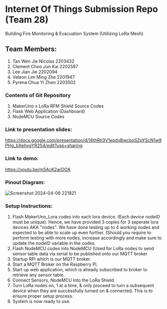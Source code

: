 # Internet Of Things Submission Repo (Team 28)
Building Fire Monitoring & Evacuation System (Utilizing LoRa Mesh)

## Team Members:
1. Tan Wen Jie Nicolas 2203432
2. Clement Choo Jun Kai 2202587
3. Lee Jian Jie 2202094
4. Veleon Lim Ming Zhe 2201947
5. Pyrena Chua Yi Zhen 2203502

### Contents of Git Repository
1. MakerUno x LoRa RFM Shield Source Codes
2. Flask Web Application (Dashboard)
3. NodeMCU Source Codes

### Link to presentation slides:
https://docs.google.com/presentation/d/16thRti3V1epdyBwcboSZpYScN1w9PHg_bXehvgYR254/edit?usp=sharing

### Link to demo:
https://youtu.be/m5AcK2arDOA


### Pinout Diagram:
![Screenshot 2024-04-08 221821](https://github.com/purpies/T28_IOT_LoRa/assets/41365269/7d3da2c4-69b6-41c6-93ad-2860ed98623f)


### Setup Instructions:
1. Flash MakerUno_Lora codes into each lora device. (Each device nodeID must be unique).
Hence, we have provided 3 copies for 3 seperate lora devices AKA "nodes".
We have done testing up to 4 working nodes and expected to be able to scale up even further. (Should you require to perform testing with more nodes, increase accordingly and make sure to update the nodeID variable in the codes.
2. Flash NodeMCU codes into NodeMCU (Used for LoRa nodes to send sensor table data via serial to be published onto our MQTT broker
3. Startup RPi which is our MQTT broker.
4. Start a MQTT Broker on the Raspberry Pi.
5. Start up web application, which is already subscribed to broker to retrieve any sensor table.
6. Connect Sensors, NodeMCU into the LoRa Shield.
7. Turn LoRa nodes on, 1 at a time, & only proceed to turn a subsequent device when they are successfully turned on & connected. This is to ensure proper setup process.
8. System is now ready to use.

